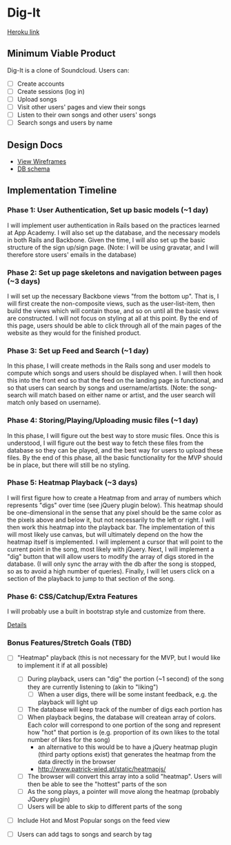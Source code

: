 # Dig-It

[Heroku link][heroku]

[heroku]: #

## Minimum Viable Product
Dig-It is a clone of Soundcloud. Users can:

- [ ] Create accounts
- [ ] Create sessions (log in)
- [ ] Upload songs
- [ ] Visit other users' pages and view their songs
- [ ] Listen to their own songs and other users' songs
- [ ] Search songs and users by name

## Design Docs
* [View Wireframes][views]
* [DB schema][schema]

[views]: ./docs/views.md
[schema]: ./docs/schema.md

## Implementation Timeline

### Phase 1: User Authentication, Set up basic models (~1 day)
I will implement user authentication in Rails based on the practices learned at
App Academy. I will also set up the database, and the necessary models in both Rails and Backbone. Given the time, I will also set up the basic structure of the sign up/sign page. (Note: I will be using gravatar, and I will therefore store users' emails in the database)

### Phase 2: Set up page skeletons and navigation between pages (~3 days)
I will set up the necessary Backbone views "from the bottom up". That is, I will first create the non-composite views, such as the user-list-item, then build the views which will contain those, and so on until all the basic views are constructed. I will not focus on styling at all at this point. By the end of this page, users should be able to click through all of the main pages of the website as they would for the finished product.

### Phase 3: Set up Feed and Search (~1 day)
In this phase, I will create methods in the Rails song and user models to compute which songs and users should be displayed when. I will then hook this into the front end so that the feed on the landing page is functional, and so that users can search by songs and username/artists. (Note: the song-search will match based on either name or artist, and the user search will match only based on username).

### Phase 4: Storing/Playing/Uploading music files (~1 day)
In this phase, I will figure out the best way to store music files. Once this is understood, I will figure out the best way to fetch these files from the database so they can be played, and the best way for users to upload these files. By the end of this phase, all the basic functionality for the MVP should be in place, but there will still be no styling.

### Phase 5: Heatmap Playback (~3 days)
I will first figure how to create a Heatmap from and array of numbers which represents "digs" over time (see jQuery plugin below). This heatmap should be one-dimensional in the sense that any pixel should be the same color as the pixels above and below it, but not necessarily to the left or right. I will then work this heatmap into the playback bar. The implementation of this will most likely use canvas, but will ultimately depend on the how the heatmap itself is implemented. I will implement a cursor that will point to the current point in the song, most likely with jQuery. Next, I will implement a "dig" button that will allow users to modify the array of digs stored in the database. (I will only sync the array with the db after the song is stopped, so as to avoid a high number of queries). Finally, I will let users click on a section of the playback to jump to that section of the song.

### Phase 6: CSS/Catchup/Extra Features
I will probably use a built in bootstrap style and customize from there.

[Details][phase-one]

### Bonus Features/Stretch Goals (TBD)
- [ ] "Heatmap" playback (this is not necessary for the MVP, but I would like to implement it if at all possible)
  * [ ] During playback, users can "dig" the portion (~1 second) of the song they are currently listening to (akin to "liking")
    - [ ] When a user digs, there will be some instant feedback, e.g. the playback will light up
  * [ ] The database will keep track of the number of digs each portion has
  * [ ] When playback begins, the database will createan array of colors. Each color will correspond to one portion of the song and represent how "hot" that portion is (e.g. proportion of its own likes to the total number of likes for the song)
    - an alternative to this would be to have a jQuery heatmap plugin (third party options exist) that generates the heatmap from the data directly in the browser
    - http://www.patrick-wied.at/static/heatmapjs/
  * [ ] The browser will convert this array into a solid "heatmap". Users will then be able to see the "hottest" parts of the son
  * [ ] As the song plays, a pointer will move along the heatmap (probably JQuery plugin)
  * [ ] Users will be able to skip to different parts of the song
- [ ] Include Hot and Most Popular songs on the feed view
- [ ] Users can add tags to songs and search by tag


[phase-one]: ./docs/phases/phase1.md
[phase-two]: ./docs/phases/phase2.md
[phase-three]: ./docs/phases/phase3.md
[phase-four]: ./docs/phases/phase4.md
[phase-five]: ./docs/phases/phase5.md
